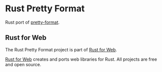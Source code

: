 # Rust Pretty Format

Rust port of [pretty-format](https://github.com/jestjs/jest/tree/main/packages/pretty-format).

## Rust for Web

The Rust Pretty Format project is part of [Rust for Web](https://github.com/RustForWeb).

[Rust for Web](https://github.com/RustForWeb) creates and ports web libraries for Rust. All projects are free and open source.
